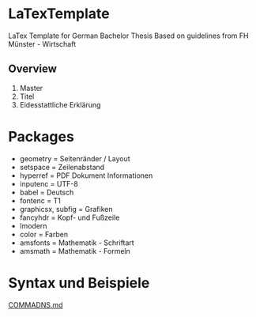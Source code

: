 # LaTexTemplate
LaTex Template for German Bachelor Thesis
Based on guidelines from FH Münster - Wirtschaft

## Overview
1. Master
2. Titel
3. Eidesstattliche Erklärung

# Packages
* geometry = Seitenränder / Layout
* setspace = Zeilenabstand
* hyperref = PDF Dokument Informationen
* inputenc = UTF-8
* babel = Deutsch
* fontenc = T1
* graphicsx, subfig = Grafiken
* fancyhdr = Kopf- und Fußzeile
* lmodern 
* color = Farben
* amsfonts = Mathematik - Schriftart
* amsmath = Mathematik - Formeln

# Syntax und Beispiele
[COMMADNS.md](examples/COMMANDS.md)
